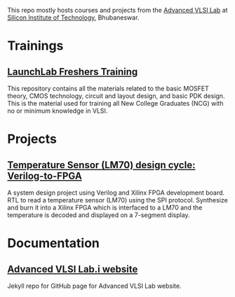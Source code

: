 This repo mostly hosts courses and projects from the [Advanced VLSI Lab](https://silicon-vlsi.github.io) at [Silicon Institute of Technology](https://www.silicon.ac.in), Bhubaneswar.

# Trainings

## [LaunchLab Freshers Training](https://github.com/silicon-vlsi/LaunchLab-Freshers-Training)
This repository contains all the materials related to the basic MOSFET theory, CMOS technology, circuit and layout design, and basic PDK design. This is the material used for training all New College Graduates (NCG) with no or minimum knowledge in VLSI.

# Projects

## [Temperature Sensor (LM70) design cycle: Verilog-to-FPGA](https://github.com/silicon-vlsi/LM70-Interfacing-FPGA)
A system design project using Verilog and Xilinx FPGA development board. RTL to read a temperature sensor (LM70) using the SPI protocol. Synthesize and burn it into a Xilinx FPGA which is interfaced to a LM70 and the temperature is decoded and displayed on a 7-segment display.


# Documentation

## [Advanced VLSI Lab.i website](https://github.com/silicon-vlsi/silicon-vlsi.github.io)
Jekyll repo for GitHub page for Advanced VLSI Lab website.


<!---
silicon-vlsi/silicon-vlsi is a ✨ special ✨ repository because its `README.md` (this file) appears on your GitHub profile.
You can click the Preview link to take a look at your changes.
--->
